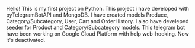 Hello! This is my first project on Python. This project i have developed with pyTelegramBotAPI and MongoDB. I have created models Produce, Category/Subcategory, User, Cart and OrderHistory. I also have develeped seeder for Product and Category/Subcategory models. This telegram bot have been working on Google Cloud Platform with help web-hooking. Now it's deactivated. 
